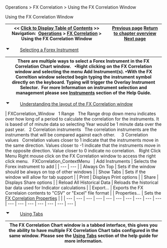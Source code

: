 ﻿


Operations \> FX Correlation \> Using the FX Correlation Window






















Using the FX Correlation Window







| \<\< [Click to Display Table of Contents](using-the-fx-correlation-windo.md) \>\> **Navigation:**     [Operations](operations-1.md) \> [FX Correlation](fx-correlation-1.md) \> Using the FX Correlation Window | [Previous page](fx-correlation-1.md) [Return to chapter overview](fx-correlation-1.md) [Next page](fx-correlation-properties-1.md) |
| --- | --- |














![tog_minus](tog_minus-1.gif)        [Selecting a Forex Instrument](javascript:HMToggle('toggle','SelectingaForexInstrument','SelectingaForexInstrument_ICON'))




| There are multiple ways to select a Forex Instrument in the FX Correlation Chart window.   •Right clicking on the FX Correlation window and selecting the menu Add Instrument(s). •With the FX Correltion window selected begin typing the instrument symbol directly on the keyboard. Typing will trigger the Overlay Instrument Selector.  For more Information on instrument selection and management please see [Instruments](instruments-1.md) section of the Help Guide. |
| --- |



![tog_minus](tog_minus-1.gif)        [Understanding the layout of the FX Correlation window](javascript:HMToggle('toggle','UnderstandingthelayoutoftheFXCorrelationwindow','UnderstandingthelayoutoftheFXCorrelationwindow_ICON'))




| FXCorrelation_Window   1 Range   The Range drop down menu indicates over how long of a period to calculate the correlation for the instruments. It is based of of minute data so selecting Year would be 1 minute data over the past year.   2 Correlation instruments   The correlation instruments are the instruments that will be compared against each other.     3 Correlation values   Correlation values closer to 1 indicate that the instruments move in the same direction. Values closer to \-1 indicate that the instruments move in the opposite direction. Value closer to 0 indicate no correlation.   Right Click Menu Right mouse click on the FX Correlation window to access the right click menu.   FXCorrelation_ContextMenu     | Add Instruments | Selects the Forex instrument to add | | --- | --- | | Always On Top | Sets if the window should be always on top of other windows | | Show Tabs | Sets if the window will allow for tab support | | Print | Displays Print options | | Share | Displays Share options | | Reload All Historical Data | Reloads the historical bar data used for Indicator calculations | | Export... | Exports the FX Correlaion contents to "CSV" or "Excel" file format | | Properties... | Sets the [FX Correlation Properties](fx-correlation-properties-1.md) | |
| --- | --- | --- | --- | --- | --- | --- | --- | --- | --- | --- | --- | --- | --- | --- | --- | --- |



![tog_minus](tog_minus-1.gif)        [Using Tabs](javascript:HMToggle('toggle','UsingTabs','UsingTabs_ICON'))




| The FX Correlation Chart window is a tabbed interface, this gives you the ability to have multiple FX Correlation Chart tabs configured in the same window. Please see the [Using Tabs](using_tabs-1.md) section of the help guide for more information. |
| --- |










